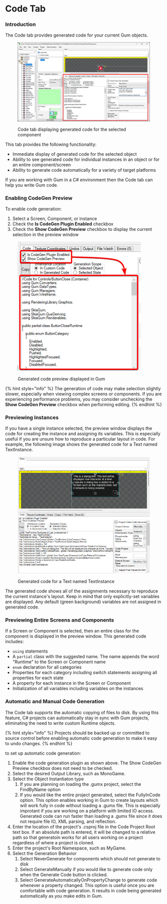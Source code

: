 # Code Tab

### Introduction

The Code tab provides generated code for your current Gum objects.

<figure><img src=".gitbook/assets/image (90).png" alt=""><figcaption><p>Code tab displaying generated code for the selected component</p></figcaption></figure>

This tab provides the following functionality:

* Immediate display of generated code for the selected object
* Ability to see generated code for individual instances in an object or for an entire component/screen
* Ability to generate code automatically for a variety of target platforms

If you are working with Gum in a C# environment then the Code tab can help you write Gum code.

### Enabling CodeGen Preview

To enable code generation:

1. Select a Screen, Component, or instance
2. Check the **Is CodeGen Plugin Enabled** checkbox
3. Check the **Show CodeGen Preview** checkbox to display the current selection in the preview window

<figure><img src=".gitbook/assets/image (91).png" alt=""><figcaption><p>Generated code preview displayed in Gum</p></figcaption></figure>

{% hint style="info" %}
The generation of code may make selection slightly slower, especially when viewing complex screens or components. If you are experiencing performance problems, you may consider unchecking the **Show CodeGen Preview** checkbox when performing editing.
{% endhint %}

### Previewing Instances

If you have a single instance selected, the preview window displays the code for creating the instance and assigning its variables. This is especially useful if you are unsure how to reproduce a particular layout in code. For example, the following image shows the generated code for a Text named TextInstance.

<figure><img src=".gitbook/assets/image (92).png" alt=""><figcaption><p>Generated code for a Text named TextInstance</p></figcaption></figure>

The generated code shows all of the assignments necessary to reproduce the current instance's layout. Keep in mind that only explicitly-set variables are displayed. Any default (green background) variables are not assigned in generated code.

### Previewing Entire Screens and Components

If a Screen or Component is selected, then an entire class for the component is displayed in the preview window. This generated code includes:

* `using` statements
* A `partial` class with the suggested name. The name appends the word "Runtime" to the Screen or Component name
* `enum` declaration for all categories
* Properties for each category including switch statements assigning all properties for each state
* A property for each instance in the Screen or Component
* Initialization of all variables including variables on the instances

### Automatic and Manual Code Generation

The Code tab supports the automatic copying of files to disk. By using this feature, C# projects can automatically stay in sync with Gum projects, eliminating the need to write custom Runtime objects.

{% hint style="info" %}
Projects should be backed up or committed to source control before enabling automatic code generation to make it easy to undo changes.
{% endhint %}

to set up automatic code generation:

1. Enable the code generation plugin as shown above. The Show CodeGen Preview checkbox does not need to be checked.
2. Select the desired Output Library, such as MonoGame.
3. Select the Object Instantiaton type
   1. If you are planning on loading the .gumx project, select the FindByName option
   2. If you would like the entire project generated, select the FullyInCode option. This option enables working in Gum to create layouts which will work fully in code without loading a .gumx file. This is especially improtant if you are working on a platform with limited IO access. Generated code can run faster than loading a .gumx file since it does not require file IO, XML parsing, and reflection.
4. Enter the location of the project's .csproj file in the Code Project Root text box. If an absolute path is entered, it will be changed to a relative path so that generatoin works for all users working on a project regardless of where a project is cloned.
5. Enter the project's Root Namespace, such as MyGame.
6. Select the Generation Behavior
   1. Select NeverGenerate for components which should not generate to disk
   2. Select GenerateManually if you would like to generate code only when the Generate Code button is clicked.
   3. Select GenerateAutomaticallyOnPropertyChange to generate code whenever a property changed. This option is useful once you are comfortable with code generation. It results in code being generated automatically as you make edits in Gum.

